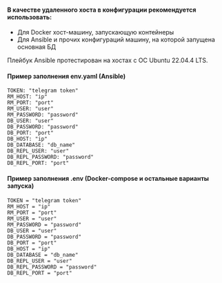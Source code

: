 #### В качестве удаленного хоста в конфигурации рекомендуется использовать:
 - Для Docker хост-машину, запускающую контейнеры
 - Для Ansible и прочих конфигураций машину, на которой запущена основная БД

Плейбук Ansible протестирован на хостах c ОС Ubuntu 22.04.4 LTS.


#### Пример заполнения env.yaml (Ansible)
```
TOKEN: "telegram token"
RM_HOST: "ip"
RM_PORT: "port"
RM_USER: "user"
RM_PASSWORD: "password"
DB_USER: "user"
DB_PASSWORD: "password"
DB_PORT: "port"
DB_HOST: "ip"
DB_DATABASE: "db_name"
DB_REPL_USER: "user"
DB_REPL_PASSWORD: "password"
DB_REPL_PORT: "port"
```

#### Пример заполнения .env (Docker-compose и остальные варианты запуска)
```
TOKEN = "telegram token"
RM_HOST = "ip"
RM_PORT = "port"
RM_USER = "user"
RM_PASSWORD = "password"
DB_USER = "user"
DB_PASSWORD = "password"
DB_PORT = "port"
DB_HOST = "ip"
DB_DATABASE = "db_name"
DB_REPL_USER = "user"
DB_REPL_PASSWORD = "password"
DB_REPL_PORT = "port"
```
